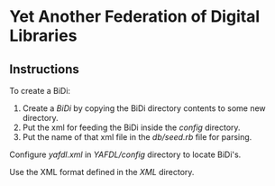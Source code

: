 Yet Another Federation of Digital Libraries
===========================================

Instructions
------------

To create a BiDi:
 
1. Create a _BiDi_ by copying the BiDi directory contents to some new directory.
2. Put the xml for feeding the BiDi inside the _config_ directory.
3. Put the name of that xml file in the _db/seed.rb_ file for parsing.

Configure _yafdl.xml_ in _YAFDL/config_ directory to locate BiDi's. 

Use the XML format defined in the _XML_ directory.
